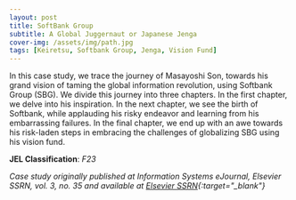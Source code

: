 ```yaml
---
layout: post
title: SoftBank Group
subtitle: A Global Juggernaut or Japanese Jenga
cover-img: /assets/img/path.jpg
tags: [Keiretsu, Softbank Group, Jenga, Vision Fund]
---
```


In this case study, we trace the journey of Masayoshi Son, towards his grand vision of taming the global information revolution, using Softbank Group (SBG). We divide this journey into three chapters. In the first chapter, we delve into his inspiration. In the next chapter, we see the birth of Softbank, while applauding his risky endeavor and learning from his embarrassing failures. In the final chapter, we end up with an awe towards his risk-laden steps in embracing the challenges of globalizing SBG using his vision fund.

**JEL Classification**: *F23*

*Case study originally published at Information Systems eJournal, Elsevier SSRN, vol. 3, no. 35 and available at [Elsevier SSRN](https://papers.ssrn.com/sol3/papers.cfm?abstract_id=3545035){:target="_blank"}*
